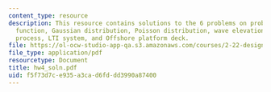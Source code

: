 ```yaml
---
content_type: resource
description: This resource contains solutions to the 6 problems on probability distribution
  function, Gaussian distribution, Poisson distribution, wave elevation as a random
  process, LTI system, and Offshore platform deck.
file: https://ol-ocw-studio-app-qa.s3.amazonaws.com/courses/2-22-design-principles-for-ocean-vehicles-13-42-spring-2005/f5f73d7ce935a3cad6fddd3990a87400_hw4_soln.pdf
file_type: application/pdf
resourcetype: Document
title: hw4_soln.pdf
uid: f5f73d7c-e935-a3ca-d6fd-dd3990a87400
---
```

